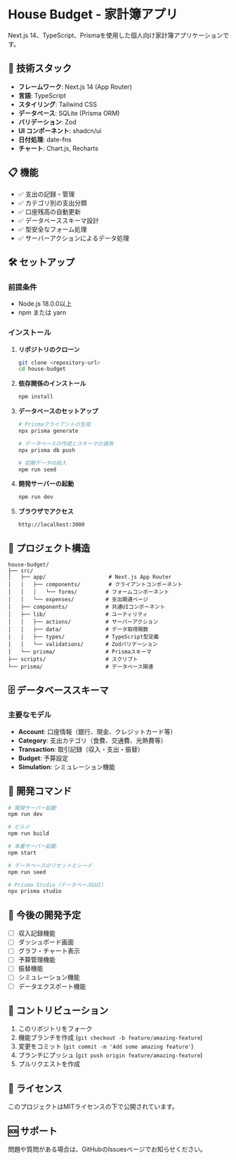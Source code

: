 # House Budget - 家計簿アプリ

Next.js 14、TypeScript、Prismaを使用した個人向け家計簿アプリケーションです。

## 🚀 技術スタック

- **フレームワーク**: Next.js 14 (App Router)
- **言語**: TypeScript
- **スタイリング**: Tailwind CSS
- **データベース**: SQLite (Prisma ORM)
- **バリデーション**: Zod
- **UI コンポーネント**: shadcn/ui
- **日付処理**: date-fns
- **チャート**: Chart.js, Recharts

## 📋 機能

- ✅ 支出の記録・管理
- ✅ カテゴリ別の支出分類
- ✅ 口座残高の自動更新
- ✅ データベーススキーマ設計
- ✅ 型安全なフォーム処理
- ✅ サーバーアクションによるデータ処理

## 🛠️ セットアップ

### 前提条件

- Node.js 18.0.0以上
- npm または yarn

### インストール

1. **リポジトリのクローン**
   ```bash
   git clone <repository-url>
   cd house-budget
   ```

2. **依存関係のインストール**
   ```bash
   npm install
   ```

3. **データベースのセットアップ**
   ```bash
   # Prismaクライアントの生成
   npx prisma generate
   
   # データベースの作成とスキーマの適用
   npx prisma db push
   
   # 初期データの投入
   npm run seed
   ```

4. **開発サーバーの起動**
   ```bash
   npm run dev
   ```

5. **ブラウザでアクセス**
   ```
   http://localhost:3000
   ```

## 📁 プロジェクト構造

```
house-budget/
├── src/
│   ├── app/                    # Next.js App Router
│   │   ├── components/         # クライアントコンポーネント
│   │   │   └── forms/         # フォームコンポーネント
│   │   └── expenses/          # 支出関連ページ
│   ├── components/            # 共通UIコンポーネント
│   ├── lib/                   # ユーティリティ
│   │   ├── actions/           # サーバーアクション
│   │   ├── data/              # データ取得関数
│   │   ├── types/             # TypeScript型定義
│   │   └── validations/       # Zodバリデーション
│   └── prisma/                # Prismaスキーマ
├── scripts/                   # スクリプト
└── prisma/                    # データベース関連
```

## 🗄️ データベーススキーマ

### 主要なモデル

- **Account**: 口座情報（銀行、現金、クレジットカード等）
- **Category**: 支出カテゴリ（食費、交通費、光熱費等）
- **Transaction**: 取引記録（収入・支出・振替）
- **Budget**: 予算設定
- **Simulation**: シミュレーション機能

## 🚀 開発コマンド

```bash
# 開発サーバー起動
npm run dev

# ビルド
npm run build

# 本番サーバー起動
npm start

# データベースのリセットとシード
npm run seed

# Prisma Studio（データベースGUI）
npx prisma studio
```

## 📝 今後の開発予定

- [ ] 収入記録機能
- [ ] ダッシュボード画面
- [ ] グラフ・チャート表示
- [ ] 予算管理機能
- [ ] 振替機能
- [ ] シミュレーション機能
- [ ] データエクスポート機能

## 🤝 コントリビューション

1. このリポジトリをフォーク
2. 機能ブランチを作成 (`git checkout -b feature/amazing-feature`)
3. 変更をコミット (`git commit -m 'Add some amazing feature'`)
4. ブランチにプッシュ (`git push origin feature/amazing-feature`)
5. プルリクエストを作成

## 📄 ライセンス

このプロジェクトはMITライセンスの下で公開されています。

## 🆘 サポート

問題や質問がある場合は、GitHubのIssuesページでお知らせください。
